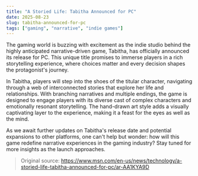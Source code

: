 ```yaml
---
title: "A Storied Life: Tabitha Announced for PC"
date: 2025-08-23
slug: tabitha-announced-for-pc
tags: ["gaming", "narrative", "indie games"]
---
```


The gaming world is buzzing with excitement as the indie studio behind the highly anticipated narrative-driven game, Tabitha, has officially announced its release for PC. This unique title promises to immerse players in a rich storytelling experience, where choices matter and every decision shapes the protagonist's journey.

In Tabitha, players will step into the shoes of the titular character, navigating through a web of interconnected stories that explore her life and relationships. With branching narratives and multiple endings, the game is designed to engage players with its diverse cast of complex characters and emotionally resonant storytelling. The hand-drawn art style adds a visually captivating layer to the experience, making it a feast for the eyes as well as the mind.

As we await further updates on Tabitha's release date and potential expansions to other platforms, one can't help but wonder: how will this game redefine narrative experiences in the gaming industry? Stay tuned for more insights as the launch approaches.
> Original source: https://www.msn.com/en-us/news/technology/a-storied-life-tabitha-announced-for-pc/ar-AA1KYA9D